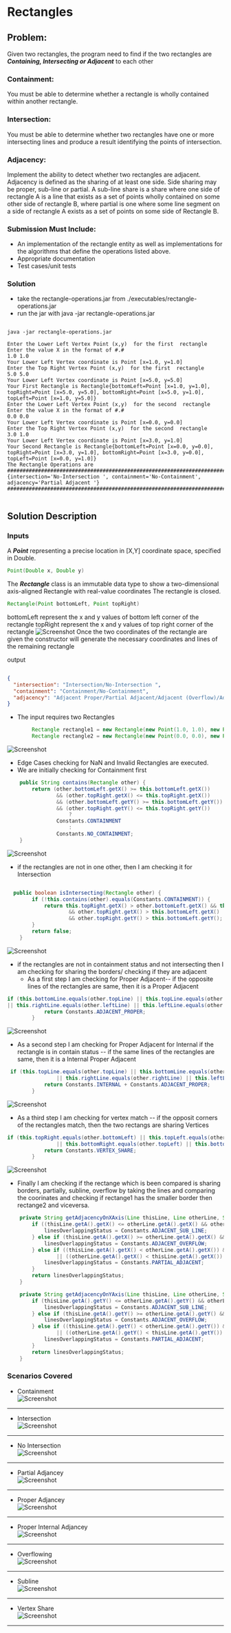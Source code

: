 
# Rectangles
## Problem: 
Given two rectangles, the program need to find if the two rectangles are ___Containing, Intersecting  or Adjacent___ to each other

### Containment: 
You must be able to determine whether a rectangle is wholly contained within
another rectangle.

### Intersection: 
You must be able to determine whether two rectangles have one or more
intersecting lines and produce a result identifying the points of intersection.

### Adjacency: 
Implement the ability to detect whether two rectangles are adjacent. Adjacency is
defined as the sharing of at least one side. Side sharing may be proper, sub-line or partial. A
sub-line share is a share where one side of rectangle A is a line that exists as a set of points
wholly contained on some other side of rectangle B, where partial is one where some line
segment on a side of rectangle A exists as a set of points on some side of Rectangle B.


### Submission Must Include:

- An implementation of the rectangle entity as well as implementations for the algorithms that define the operations listed above.
- Appropriate documentation
- Test cases/unit tests

### Solution 
- take the rectangle-operations.jar from ./executables/rectangle-operations.jar
- run the jar with java -jar rectangle-operations.jar

```shell script

java -jar rectangle-operations.jar

Enter the Lower Left Vertex Point (x,y)  for the first  rectangle
Enter the value X in the format of #.#
1.0 1.0
Your Lower Left Vertex coordinate is Point [x=1.0, y=1.0]
Enter the Top Right Vertex Point (x,y)  for the first  rectangle
5.0 5.0
Your Lower Left Vertex coordinate is Point [x=5.0, y=5.0]
Your First Rectangle is Rectangle{bottomLeft=Point [x=1.0, y=1.0], topRight=Point [x=5.0, y=5.0], bottomRight=Point [x=5.0, y=1.0], topLeft=Point [x=1.0, y=5.0]}
Enter the Lower Left Vertex Point (x,y)  for the second  rectangle
Enter the value X in the format of #.#
0.0 0.0
Your Lower Left Vertex coordinate is Point [x=0.0, y=0.0]
Enter the Top Right Vertex Point (x,y)  for the second  rectangle
3.0 1.0
Your Lower Left Vertex coordinate is Point [x=3.0, y=1.0]
Your Second Rectangle is Rectangle{bottomLeft=Point [x=0.0, y=0.0], topRight=Point [x=3.0, y=1.0], bottomRight=Point [x=3.0, y=0.0], topLeft=Point [x=0.0, y=1.0]}
The Rectangle Operations are
################################################################################################################################################
{intersection='No-Intersection ', containment='No-Containment', adjacency='Partial Adjacent '}
################################################################################################################################################


```


## Solution Description 

### Inputs 
A ___Point___ representing a precise location in [X,Y] coordinate space, specified in Double.
```java
Point(Double x, Double y)
```
The ___Rectangle___ class is an immutable data type to show a two-dimensional axis-aligned Rectangle with real-value coordinates The rectangle is closed.
 
```java
Rectangle(Point bottomLeft, Point topRight)
```
bottomLeft represent the x and y values of bottom left corner of the rectangle
topRight represent the x and y values of top right corner of the rectangle
 ![Screenshot](images/rectangle.png)
Once the two coordinates of the rectangle are given the constructor will generate the necessary coordinates and lines of the remaining rectangle

output
```json

{
  "intersection": "Intersection/No-Intersection ",
  "containment": "Containment/No-Containment",
  "adjacency": "Adjacent Proper/Partial Adjacent/Adjacent (Overflow)/Adjacent (Sub-line)/Not Adjacent/Vertex Share"
}
```

- The input requires two Rectangles 
```java
        Rectangle rectangle1 = new Rectangle(new Point(1.0, 1.0), new Point(5.0, 3.0));
        Rectangle rectangle2 = new Rectangle(new Point(0.0, 0.0), new Point(3.0, 1.0));
```
 ![Screenshot](images/bottom_partial_adj.png)
- Edge Cases checking for NaN and Invalid Rectangles are executed.
- We are initially checking for Containment first
```java
    public String contains(Rectangle other) {
        return (other.bottomLeft.getX() >= this.bottomLeft.getX()) 
                && (other.topRight.getX() <= this.topRight.getX())
                && (other.bottomLeft.getY() >= this.bottomLeft.getY()) 
                && (other.topRight.getY() <= this.topRight.getY()) 
                    ? 
                Constants.CONTAINMENT 
                    : 
                Constants.NO_CONTAINMENT;
    }
```
 ![Screenshot](images/containment.png)

- if the rectangles are not in one other, then I am checking it for Intersection

```java

  public boolean isIntersecting(Rectangle other) {
        if (!this.contains(other).equals(Constants.CONTAINMENT)) {
            return this.topRight.getX() > other.bottomLeft.getX() && this.topRight.getY() > other.bottomLeft.getY()
                    && other.topRight.getX() > this.bottomLeft.getX()
                    && other.topRight.getY() > this.bottomLeft.getY();
        }
        return false;
    }
```
 ![Screenshot](images/intersection.png)

- if the rectangles are not in containment status and not intersecting then I am checking for sharing the borders/ checking if they are adjacent
    - As a first step I am checking for Proper Adjacent-- if the opposite lines of the rectangles are same, then it is a Proper Adjacent

```java
if (this.bottomLine.equals(other.topLine) || this.topLine.equals(other.bottomLine)
|| this.rightLine.equals(other.leftLine) || this.leftLine.equals(other.rightLine)) {
            return Constants.ADJACENT_PROPER;
        }
```
 ![Screenshot](images/proper_adjacent_top.png)

 - As a second step I am checking for Proper Adjacent for Internal if the rectangle is in contain status -- if the same lines of the rectangles are same, then it is a Internal Proper Adjacent

```java
 if (this.topLine.equals(other.topLine) || this.bottomLine.equals(other.bottomLine)
                || this.rightLine.equals(other.rightLine) || this.leftLine.equals(other.leftLine)) {
            return Constants.INTERNAL + Constants.ADJACENT_PROPER;
        }
```

 ![Screenshot](images/internal_adjacent_proper.png)
 - As a third step I am checking for vertex match -- if the opposit corners of the rectangles match, then the two rectangs are sharing Vertices

```java
if (this.topRight.equals(other.bottomLeft) || this.topLeft.equals(other.bottomRight)
                || this.bottomRight.equals(other.topLeft) || this.bottomLeft.equals(other.topRight)) {
            return Constants.VERTEX_SHARE;
        }
```

 ![Screenshot](images/vertex_share.png)

 - Finally I am checking if the rectange which is been compared is sharing borders, partially, subline, overflow by taking the lines and comparing the
    coorinates and checking if rectange1 has the smaller border then rectange2 and viceversa.
     
```java
    private String getAdjacencyOnXAxis(Line thisLine, Line otherLine, String linesOverlappingStatus) {
        if ((thisLine.getA().getX() <= otherLine.getA().getX() && otherLine.getB().getX() <= thisLine.getB().getX())) {
            linesOverlappingStatus = Constants.ADJACENT_SUB_LINE;
        } else if (thisLine.getA().getX() >= otherLine.getA().getX() && otherLine.getB().getX() >= thisLine.getB().getX()) {
            linesOverlappingStatus = Constants.ADJACENT_OVERFLOW;
        } else if ((thisLine.getA().getX() < otherLine.getA().getX()) && (thisLine.getB().getX() < otherLine.getB().getX())
                || ((otherLine.getA().getX() < thisLine.getA().getX()) && (otherLine.getB().getX() < thisLine.getB().getX()))) {
            linesOverlappingStatus = Constants.PARTIAL_ADJACENT;
        }
        return linesOverlappingStatus;
    }

    private String getAdjacencyOnYAxis(Line thisLine, Line otherLine, String linesOverlappingStatus) {
        if (thisLine.getA().getY() <= otherLine.getA().getY() && otherLine.getB().getY() <= thisLine.getB().getY()) {
            linesOverlappingStatus = Constants.ADJACENT_SUB_LINE;
        } else if (thisLine.getA().getY() >= otherLine.getA().getY() && otherLine.getB().getY() >= thisLine.getB().getY()) {
            linesOverlappingStatus = Constants.ADJACENT_OVERFLOW;
        } else if ((thisLine.getA().getY() < otherLine.getA().getY()) && (thisLine.getB().getY() < otherLine.getB().getY())
                || ((otherLine.getA().getY() < thisLine.getA().getY()) && (otherLine.getB().getY() < thisLine.getB().getY()))) {
            linesOverlappingStatus = Constants.PARTIAL_ADJACENT;
        }
        return linesOverlappingStatus;
    }
``` 
### Scenarios Covered 
- Containment<br />
 ![Screenshot](images/containment.png)<br />
---

- Intersection<br />
 ![Screenshot](images/intersection.png)<br />
---

- No Intersection<br />
 ![Screenshot](images/nointersection.png)<br />
---

- Partial Adjancey<br />
 ![Screenshot](images/bottom_partial_adj.png)<br />
---

- Proper Adjancey<br />
 ![Screenshot](images/proper_adjacent_top.png)<br />
---

- Proper Internal Adjancey<br />
 ![Screenshot](images/internal_adjacent_proper.png)<br />
---

- Overflowing<br />
 ![Screenshot](images/overflowing.png)<br />
---

- Subline<br />
 ![Screenshot](images/subline.png)<br />
 ---

- Vertex Share<br />
 ![Screenshot](images/vertex_share.png)<br />
---
